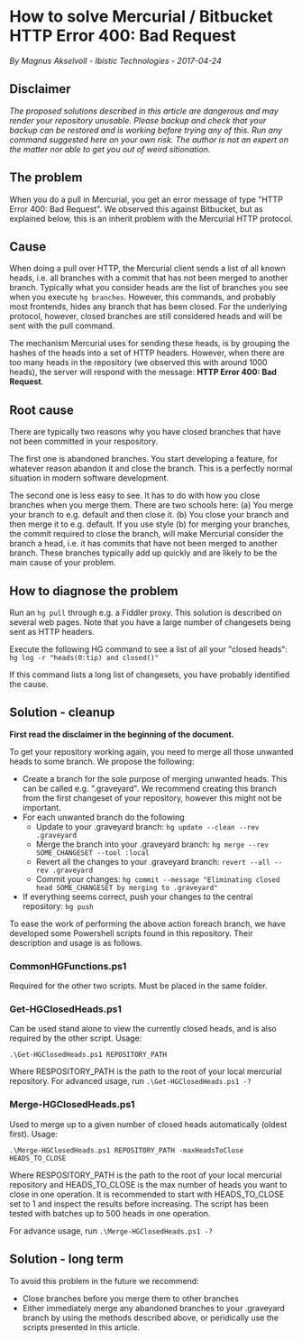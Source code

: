 # How to solve Mercurial / Bitbucket HTTP Error 400: Bad Request
*By Magnus Akselvoll - Ibistic Technologies - 2017-04-24*

## Disclaimer
*The proposed solutions described in this article are dangerous and may render your repository unusable. Please backup and check that your backup can be restored and is working before trying any of this. Run any command suggested here on your own risk. The author is not an expert on the matter nor able to get you out of weird sitionation.*

## The problem
When you do a pull in Mercurial, you get an error message of type "HTTP Error 400: Bad Request". We observed this against Bitbucket, but as explained below, this is an inherit problem with the Mercurial HTTP protocol.

## Cause
When doing a pull over HTTP, the Mercurial client sends a list of all known heads, i.e. all branches with a commit that has not been merged to another branch. Typically what you consider heads are the list of branches you see when you execute `hg branches`. However, this commands, and probably most frontends, hides any branch that has been closed. For the underlying protocol, however, closed branches are still considered heads and will be sent with the pull command.

The mechanism Mercurial uses for sending these heads, is by grouping the hashes of the heads into a set of HTTP headers. However, when there are too many heads in the repository (we observed this with around 1000 heads), the server will respond with the message: **HTTP Error 400: Bad Request**.

## Root cause
There are typically two reasons why you have closed branches that have not been committed in your respository.

The first one is abandoned branches. You start developing a feature, for whatever reason abandon it and close the branch. This is a perfectly normal situation in modern software development.

The second one is less easy to see. It has to do with how you close branches when you merge them. There are two schools here: (a) You merge your branch to e.g. default and then close it. (b) You close your branch and then merge it to e.g. default. If you use style (b) for merging your branches, the commit required to close the branch, will make Mercurial consider the branch a head, i.e. it has commits that have not been merged to another branch. These branches typically add up quickly and are likely to be the main cause of your problem.

## How to diagnose the problem
Run an `hg pull` through e.g. a Fiddler proxy. This solution is described on several web pages. Note that you have a large number of changesets being sent as HTTP headers.

Execute the following HG command to see a list of all your "closed heads": `hg log -r "heads(0:tip) and closed()"`

If this command lists a long list of changesets, you have probably identified the cause.

## Solution - cleanup
**First read the disclaimer in the beginning of the document.**

To get your repository working again, you need to merge all those unwanted heads to some branch. We propose the following:
* Create a branch for the sole purpose of merging unwanted heads. This can be called e.g. ".graveyard". We recommend creating this branch from the first changeset of your repository, however this might not be important.
* For each unwanted branch do the following
  * Update to your .graveyard branch: `hg update --clean --rev .graveyard`
  * Merge the branch into your .graveyard branch: `hg merge --rev SOME_CHANGESET --tool :local`
  * Revert all the changes to your .graveyard branch: `revert --all --rev .graveyard`
  * Commit your changes: `hg commit --message "Eliminating closed head SOME_CHANGESET by merging to .graveyard"`
* If everything seems correct, push your changes to the central repository: `hg push`

To ease the work of performing the above action foreach branch, we have developed some Powershell scripts found in this repository. Their description and usage is as follows.

### CommonHGFunctions.ps1
Required for the other two scripts. Must be placed in the same folder.

### Get-HGClosedHeads.ps1
Can be used stand alone to view the currently closed heads, and is also required by the other script. Usage:

`.\Get-HGClosedHeads.ps1 REPOSITORY_PATH`

Where RESPOSITORY_PATH is the path to the root of your local mercurial repository. For advanced usage, run `.\Get-HGClosedHeads.ps1 -?`

### Merge-HGClosedHeads.ps1
Used to merge up to a given number of closed heads automatically (oldest first). Usage:

`.\Merge-HGClosedHeads.ps1 REPOSITORY_PATH -maxHeadsToClose HEADS_TO_CLOSE`

Where RESPOSITORY_PATH is the path to the root of your local mercurial repository and HEADS_TO_CLOSE is the max number of heads you want to close in one operation. It is recommended to start with HEADS_TO_CLOSE set to 1 and inspect the results before increasing. The script has been tested with batches up to 500 heads in one operation.

For advance usage, run `.\Merge-HGClosedHeads.ps1 -?`

## Solution - long term
To avoid this problem in the future we recommend:
* Close branches before you merge them to other branches
* Either immediately merge any abandoned branches to your .graveyard branch by using the methods described above, or peridically use the scripts presented in this article.